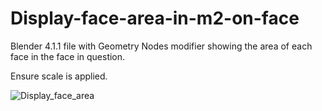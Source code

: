 # Display-face-area-in-m2-on-face

Blender 4.1.1 file with Geometry Nodes modifier showing the area of each face in the face in question.

Ensure scale is applied.

![Display_face_area](https://github.com/Niuskir/Display-face-area-in-m2-on-face/assets/8763485/99b1e2d9-b929-492e-9fc0-573a931cb8af)
